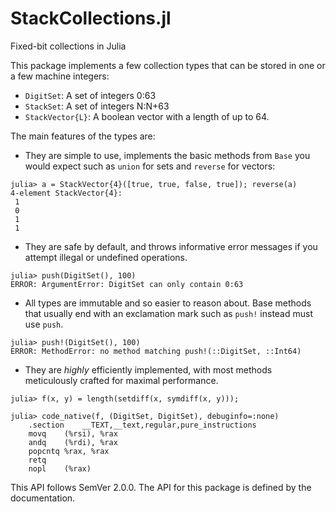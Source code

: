 # StackCollections.jl
Fixed-bit collections in Julia

This package implements a few collection types that can be stored in one or a few machine integers:

* `DigitSet`: A set of integers 0:63
* `StackSet`: A set of integers N:N+63
* `StackVector{L}`: A boolean vector with a length of up to 64.

The main features of the types are:
* They are simple to use, implements the basic methods from `Base` you would expect such as `union` for sets and `reverse` for vectors:
```
julia> a = StackVector{4}([true, true, false, true]); reverse(a)
4-element StackVector{4}:
 1
 0
 1
 1
 ```
* They are safe by default, and throws informative error messages if you attempt illegal or undefined operations.
```
julia> push(DigitSet(), 100)
ERROR: ArgumentError: DigitSet can only contain 0:63
```
* All types are immutable and so easier to reason about. Base methods that usually end with an exclamation mark such as `push!` instead must use `push`.
```
julia> push!(DigitSet(), 100)
ERROR: MethodError: no method matching push!(::DigitSet, ::Int64)
```
* They are _highly_ efficiently implemented, with most methods meticulously crafted for maximal performance.
```
julia> f(x, y) = length(setdiff(x, symdiff(x, y)));

julia> code_native(f, (DigitSet, DigitSet), debuginfo=:none)
    .section    __TEXT,__text,regular,pure_instructions
    movq    (%rsi), %rax
    andq    (%rdi), %rax
    popcntq %rax, %rax
    retq
    nopl    (%rax)
```

This API follows SemVer 2.0.0. The API for this package is defined by the documentation.
